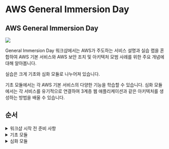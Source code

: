 # AWS General Immersion Day

## AWS General Immersion Day

![](immersion\_days\_logo.png)

General Immersion Day 워크샵에서는 AWS가 주도하는 서비스 설명과 실습 랩을 혼합하여 AWS 기본 서비스와 AWS 보안 조치 및 아키텍처 모범 사례를 위한 주요 개념에 대해 알아봅니다.

실습은 크게 기초와 심화 모듈로 나누어져 있습니다.

기초 모듈에서는 각 AWS 기본 서비스의 다양한 기능을 학습할 수 있습니다. 심화 모듈에서는 각 서비스를 유기적으로 연결하여 3계층 웹 애플리케이션과 같은 아키텍처를 생성하는 방법을 배울 수 있습니다.

## 순서

<details>

<summary>워크샵 시작 전 준비 사항</summary>

* [워크샵 시작 전 준비 사항](0.preparation-guide/preparation-guide.md)
  * [AWS 계정으로 시작](0.preparation-guide/10-aws-account.md)
  * [AWS EventEngine으로 시작](0.preparation-guide/20-event-engine.md)
  * [추가 설정하기](0.preparation-guide/30-addition-setting.md)

</details>

<details>

<summary>기초 모듈</summary>

* [기초 모듈](1.basic-modules/basic-modules/)
  * [1.컴퓨트 - Amazon EC2](1.basic-modules/basic-modules/10-ec2/)
    * [EC2 Linux 실습](1.basic-modules/basic-modules/10-ec2/10-ec2/ec2-linux/)
      * [키페어 생성하기](1.basic-modules/basic-modules/10-ec2/10-ec2/ec2-linux/ec2-linux/1-ec2.md)
      * [웹 서버 인스턴스 생성하기](1.basic-modules/basic-modules/10-ec2/10-ec2/ec2-linux/ec2-linux/2-ec2.md)
      * [(옵션) Session Manager를 사용하여 리눅스 인스턴스에 접근하기](1.basic-modules/basic-modules/10-ec2/10-ec2/ec2-linux/ec2-linux/3-ec2-1.md)
      * [리눅스 인스턴스에 접근하기](1.basic-modules/basic-modules/10-ec2/10-ec2/ec2-linux/ec2-linux/3-ec2.md)
      * [(옵션) PuTTy를 사용해서 리눅스 인스턴스에 접근하기](1.basic-modules/basic-modules/10-ec2/10-ec2/ec2-linux/ec2-linux/4-ec2.md)
      * [실습 자원 삭제하기](1.basic-modules/basic-modules/10-ec2/10-ec2/ec2-linux/ec2-linux/5-ec2.md)
    * [EC2 Windows 실습](1.basic-modules/basic-modules/10-ec2/10-ec2/ec2-windows/)
      * [키페어 생성하기](1.basic-modules/basic-modules/10-ec2/10-ec2/ec2-windows/ec2-windows/1-ec2.md)
      * [웹 서버 인스턴스 생성하기](1.basic-modules/basic-modules/10-ec2/10-ec2/ec2-windows/ec2-windows/2-ec2.md)
      * [윈도우 인스턴스에 접근하기](1.basic-modules/basic-modules/10-ec2/10-ec2/ec2-windows/ec2-windows/3-ec2.md)
      * [(옵션) 인스턴스 타입 변경하기](1.basic-modules/basic-modules/10-ec2/10-ec2/ec2-windows/ec2-windows/4-ec2.md)
      * [(옵션) Elastic IPs 사용하기](1.basic-modules/basic-modules/10-ec2/10-ec2/ec2-windows/ec2-windows/5-ec2.md)
      * [실습 자원 삭제하기](1.basic-modules/basic-modules/10-ec2/10-ec2/ec2-windows/ec2-windows/99-ec2.md)
    * [오토스케일링](1.basic-modules/basic-modules/10-ec2/10-ec2/ec2-auto-scaling/)
      * [EC2 오토스케일링 실습](1.basic-modules/basic-modules/10-ec2/10-ec2/ec2-auto-scaling/ec2-auto-scaling/ec2-auto-scaling.md)
        * [실습 준비](1.basic-modules/basic-modules/10-ec2/10-ec2/ec2-auto-scaling/ec2-auto-scaling/1-ec2-as.md)
        * [시작 템플릿 생성하기](1.basic-modules/basic-modules/10-ec2/10-ec2/ec2-auto-scaling/ec2-auto-scaling/2-ec2-as.md)
        * [오토 스케일링 그룹 설치하기](1.basic-modules/basic-modules/10-ec2/10-ec2/ec2-auto-scaling/ec2-auto-scaling/3-ec2-as.md)
        * [보안 그룹 구성하기](1.basic-modules/basic-modules/10-ec2/10-ec2/ec2-auto-scaling/ec2-auto-scaling/4-ec2-as.md)
        * [오토 스케일링 그룹 테스트하기](1.basic-modules/basic-modules/10-ec2/10-ec2/ec2-auto-scaling/ec2-auto-scaling/5-ec2-as.md)
        * [실습 자원 삭제하기](1.basic-modules/basic-modules/10-ec2/10-ec2/ec2-auto-scaling/ec2-auto-scaling/6-ec2-as.md)
  * [2.네트워크 - Amazon VPC](1.basic-modules/basic-modules/20-vpc/)
    * [VPC 실습](1.basic-modules/20-vpc/vpc.md)
      * [VPC 생성하기](1.basic-modules/20-vpc/1-vpc.md)
      * [추가 서브넷 생성하기](1.basic-modules/20-vpc/2-vpc.md)
      * [라우팅 테이블 편집하기](1.basic-modules/20-vpc/3-vpc.md)
      * [보안 그룹 생성하기](1.basic-modules/20-vpc/4-vpc.md)
      * [실습 자원 삭제](1.basic-modules/20-vpc/5-vpc.md)
    * [Amazon API Gateway](1.basic-modules/20-vpc/api-gateway.md)
      * [전제 조건 및 Lambda 배포](1.basic-modules/20-vpc/1.apigateway.md)
      * [첫 번째 API 만들기](1.basic-modules/20-vpc/2.apigateway.md)
      * [메시지 변환](1.basic-modules/20-vpc/3.apigateway.md)
      * [검증 요청](1.basic-modules/20-vpc/4.apigateway.md)
      * [인증 및 권한 부여](1.basic-modules/20-vpc/5.apigateway.md)
      * [API 배포](1.basic-modules/20-vpc/6.apigateway.md)
      * [메시지 캐싱(선택 사항)](1.basic-modules/20-vpc/7.apigateway.md)
      * [사용 계획 및 메시지 조절(선택 사항)](1.basic-modules/20-vpc/8.apigateway.md)
      * [리소스 정리](1.basic-modules/20-vpc/9.apigateway.md)
  * [3.보안 - AWS IAM](1.basic-modules/30-iam.md)
    * [IAM 실습](1.basic-modules/30-iam/30-iam/iam.md)
      * [태그를 명시한 EC2 인스턴스 생성](1.basic-modules/30-iam/30-iam/iam/1.iam.md)
      * [AWS IAM Identities 생성](1.basic-modules/30-iam/30-iam/iam/2.iam.md)
      * [리소스 접근 테스트](1.basic-modules/30-iam/30-iam/iam/3.iam.md)
      * [EC2 Instance에 IAM Role 부여 및 접근 테스트](1.basic-modules/30-iam/30-iam/iam/4.iam.md)
  * [4.모니터링 - Amazon CloudWatch](1.basic-modules/40-monitoring.md)
    * [Amazon CloudWatch 실습](1.basic-modules/40-monitoring/monitoring.md)
      * [Simple Notification Service (SNS) 토픽 생성하기](1.basic-modules/40-monitoring/monitoring/1.monitoring.md)
      * [Elastic Compute Cloud (EC2) 인스턴스 생성하기](1.basic-modules/40-monitoring/monitoring/2.monitoring.md)
      * [CloudWatch Alarm 구성하기](1.basic-modules/40-monitoring/monitoring/3.monitoring.md)
      * [실습 자원 삭제하기](1.basic-modules/40-monitoring/monitoring/4.monitoring.md)
  * [5.데이터베이스 - Amazon RDS](1.basic-modules/50-rds.md)
    * [Amazon RDS MySQL 실습](1.basic-modules/50-rds/rds.md)
      * [VPC 보안 그룹 생성하기](1.basic-modules/50-rds/rds/1.rds.md)
      * [RDS 인스턴스 시작하기](1.basic-modules/50-rds/rds/2.rds.md)
      * [EC2 인스턴스에서 RDS 연결하기](1.basic-modules/50-rds/rds/3.rds.md)
      * [RDS 스냅샷 생성하기(추가 실습)](1.basic-modules/50-rds/rds/4.rds.md)
      * [RDS 인스턴스 크기 수정하기(추가 실습)](1.basic-modules/50-rds/rds/5.rds.md)
      * [실습 자원 삭제하기](1.basic-modules/50-rds/rds/6.rds.md)
  * [6.스토리지 - Amazon S3](1.basic-modules/60-s3.md)
    * [Amazon S3 실습](1.basic-modules/60-s3/s3.md)
      * [S3 생성하기](1.basic-modules/60-s3/s3/1.s3.md)
      * [S3 버킷에 객체 추가하기](1.basic-modules/60-s3/s3/2.s3.md)
      * [S3 콘솔에서 객체 작업하기](1.basic-modules/60-s3/s3/3.s3.md)
      * [S3 버킷에 저장되어 있는 객체 접근하기](1.basic-modules/60-s3/s3/4.s3.md)
      * [버킷 versioning 활성화하기](1.basic-modules/60-s3/s3/5.s3.md)
      * [수명 주기 설정하기](1.basic-modules/60-s3/s3/6.s3.md)
      * [실습 자원 삭제하기](1.basic-modules/60-s3/s3/7.s3.md)

</details>

<details>

<summary>심화 모듈</summary>

* [심화 모듈 - 웹 애플리케이션](advanced-modules/advanced-modules.md)
  * [1.네트워크 – Amazon VPC](advanced-modules/advanced-modules/network.md)
    * [VPC 생성](advanced-modules/advanced-modules/network/10-index.md)
    * [(옵션) VPC 엔드포인트](advanced-modules/advanced-modules/network/20-index.md)
    * [부록 - 추가적인 VPC 개념들](advanced-modules/advanced-modules/network/30-index.md)
  * [2.컴퓨트 – Amazon EC2](advanced-modules/advanced-modules/compute.md)
    * [웹 서버 인스턴스의 시작](advanced-modules/advanced-modules/compute/launching.md)
    * [오토 스케일링 웹 서비스 배포](advanced-modules/advanced-modules/compute/auto-scaling.md)
    * [웹 서비스 확인 및 테스트](advanced-modules/advanced-modules/compute/test-service.md)
    * [부록 - 추가적인 EC2 개념들](advanced-modules/advanced-modules/compute/appendix.md)
  * [3.데이터베이스 – Amazon Aurora](advanced-modules/advanced-modules/database.md)
    * [데이터베이스 – Amazon Aurora](advanced-modules/advanced-modules/database.md)
    * [VPC 보안 그룹 생성](advanced-modules/advanced-modules/database/create-sg.md)
    * [RDS 인스턴스 생성](advanced-modules/advanced-modules/database/create-rds.md)
    * [RDS 크레덴셜 저장하기](advanced-modules/advanced-modules/database/connect-app.md)
    * [웹앱 서버와 RDS 연결](advanced-modules/advanced-modules/database/update-asg.md)
    * [(옵션) RDS 관리 기능](advanced-modules/advanced-modules/database/manage-rds.md)
    * [도전 과제 - RDS Aurora 연결](advanced-modules/advanced-modules/database/challenge-aurora.md)
  * [4.스토리지 – Amazon S3](advanced-modules/advanced-modules/storage.md)
    * [S3에 Bucket 생성](advanced-modules/advanced-modules/storage/create-bucket.md)
    * [버킷에 오브젝트 추가하기](advanced-modules/advanced-modules/storage/put-object.md)
    * [오브젝트 보기](advanced-modules/advanced-modules/storage/put-object.md)
    * [정적 웹 사이트 호스팅 사용](advanced-modules/advanced-modules/storage/static-web-hosting.md)
    * [오브젝트 이동](advanced-modules/advanced-modules/storage/move-object.md)
    * [버킷 버저닝 활성화](advanced-modules/advanced-modules/storage/enable-versioning.md)
    * [오브젝트 및 버킷 삭제](advanced-modules/advanced-modules/storage/delete-bucket.md)
  * [5.실습 리소스 정리](advanced-modules/advanced-modules/cleanup.md)

</details>
